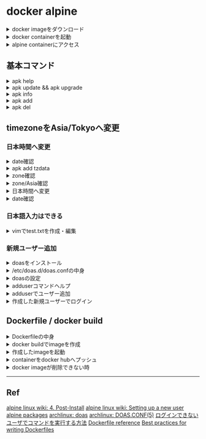 # docker alpine

<details>
<summary>docker imageをダウンロード</summary>

```  PowerShell
docker pull alpine
```

</details>

<details>
<summary>docker containerを起動</summary>

``` PowerShell
docker run -it -d alpine
```

</details>

<details>
<summary>alpine containerにアクセス</summary>

``` PowerShell
docker exec -it alpine sh  
# docker container
/ #
```

</details>


## 基本コマンド

<details>
<summary>apk help</summary>

``` docker container
/ # apk --help
apk-tools 2.12.7, compiled for x86_64.

usage: apk [<OPTIONS>...] COMMAND [<ARGUMENTS>...]

Package installation and removal:
  add        Add packages to WORLD and commit changes
  del        Remove packages from WORLD and commit changes

System maintenance:
  fix        Fix, reinstall or upgrade packages without modifying WORLD
  update     Update repository indexes
  upgrade    Install upgrades available from repositories
  cache      Manage the local package cache

Querying package information:
  info       Give detailed information about packages or repositories
  list       List packages matching a pattern or other criteria
  dot        Render dependencies as graphviz graphs
  policy     Show repository policy for packages
  search     Search for packages by name or description

Repository maintenance:
  index      Create repository index file from packages
  fetch      Download packages from global repositories to a local directory
  manifest   Show checksums of package contents
  verify     Verify package integrity and signature

Miscellaneous:
  audit      Audit system for changes
  stats      Show statistics about repositories and installations
  version    Compare package versions or perform tests on version strings

This apk has coffee making abilities.
```

</details>

<details>
<summary>apk update && apk upgrade</summary>

``` docker container
/ # apk update && apk upgrade
fetch https://dl-cdn.alpinelinux.org/alpine/v3.15/main/x86_64/APKINDEX.tar.gz
fetch https://dl-cdn.alpinelinux.org/alpine/v3.15/community/x86_64/APKINDEX.tar.gz
v3.15.4-138-gcb44b6bacb [https://dl-cdn.alpinelinux.org/alpine/v3.15/main]
v3.15.4-137-gab24a37f18 [https://dl-cdn.alpinelinux.org/alpine/v3.15/community]
OK: 15854 distinct packages available
OK: 6 MiB in 14 packages
```

</details>

<details>
<summary>apk info</summary>

``` docker container
/ # apk info
musl
busybox
alpine-baselayout     
alpine-keys
ca-certificates-bundle
libretls
ssl_client
apk-tools
scanelf
musl-utils
libc-utils
libcrypto1.1
libssl1.1
zlib
```

</details>

<details>
<summary>apk add</summary>

``` docker container
/ # apk add vim
(1/5) Installing xxd (8.2.4836-r0)
(2/5) Installing lua5.3-libs (5.3.6-r1)
(3/5) Installing ncurses-terminfo-base (6.3_p20211120-r0)
(4/5) Installing ncurses-libs (6.3_p20211120-r0)
(5/5) Installing vim (8.2.4836-r0)
Executing busybox-1.34.1-r5.trigger
OK: 35 MiB in 19 packages
```

</details>

<details>
<summary>apk del</summary>

``` docker container
/ # apk del vim
(1/5) Purging vim (8.2.4836-r0)
(2/5) Purging xxd (8.2.4836-r0)
(3/5) Purging lua5.3-libs (5.3.6-r1)
(4/5) Purging ncurses-libs (6.3_p20211120-r0)
(5/5) Purging ncurses-terminfo-base (6.3_p20211120-r0)
Executing busybox-1.34.1-r5.trigger
OK: 6 MiB in 14 packages
```

</details>

## timezoneをAsia/Tokyoへ変更

### 日本時間へ変更

<details>
<summary>date確認</summary>

``` docker container
/ # date
Tue May 17 07:57:26 JST 2022
```

</details>

<details>
<summary>apk add tzdata</summary>

``` docker container
/ # apk add tzdata
(1/1) Installing tzdata (2022a-r0)
Executing busybox-1.34.1-r5.trigger
OK: 38 MiB in 20 packages
```

</details>

<details>
<summary>zone確認</summary>

``` docker container
/ # ls usr/share/zoneinfo/
Africa        Asia          CET           Cuba          Egypt         Factory       GMT+0         HST           Iran          Kwajalein     MST7MDT       Navajo        Poland        Singapore     UTC           Zulu          zone.tab
America       Atlantic      CST6CDT       EET           Eire          GB            GMT-0         Hongkong      Israel        Libya         Mexico        PRC           Portugal      Turkey        Universal     iso3166.tab   zone1970.tab
Antarctica    Australia     Canada        EST           Etc           GB-Eire       GMT0          Iceland       Jamaica       MET           NZ            PST8PDT       ROC           UCT           W-SU          posixrules
Arctic        Brazil        Chile         EST5EDT       Europe        GMT           Greenwich     Indian        Japan         MST           NZ-CHAT       Pacific       ROK           US            WET           right
```

</details>

<details>
<summary>zone/Asia確認</summary>

``` docker container
/ # ls usr/share/zoneinfo/Asia/
Aden           Ashgabat       Bangkok        Chita          Damascus       Gaza           Irkutsk        Kamchatka      Kolkata        Macau          Novokuznetsk   Pyongyang      Saigon         Srednekolymsk  Thimbu         Ulan_Bator     Yangon
Almaty         Ashkhabad      Barnaul        Choibalsan     Dhaka          Harbin         Istanbul       Karachi        Krasnoyarsk    Magadan        Novosibirsk    Qatar          Sakhalin       Taipei         Thimphu        Urumqi         Yekaterinburg
Amman          Atyrau         Beirut         Chongqing      Dili           Hebron         Jakarta        Kashgar        Kuala_Lumpur   Makassar       Omsk           Qostanay       Samarkand      Tashkent       Tokyo          Ust-Nera       Yerevan
Anadyr         Baghdad        Bishkek        Chungking      Dubai          Ho_Chi_Minh    Jayapura       Kathmandu      Kuching        Manila         Oral           Qyzylorda      Seoul          Tbilisi        Tomsk          Vientiane
Aqtau          Bahrain        Brunei         Colombo        Dushanbe       Hong_Kong      Jerusalem      Katmandu       Kuwait         Muscat         Phnom_Penh     Rangoon        Shanghai       Tehran         Ujung_Pandang  Vladivostok
Aqtobe         Baku           Calcutta       Dacca          Famagusta      Hovd           Kabul          Khandyga       Macao          Nicosia        Pontianak      Riyadh         Singapore      Tel_Aviv       Ulaanbaatar    Yakutsk
```

</details>

<details>
<summary>日本時間へ変更</summary>

``` docker container
/ # cp usr/share/zoneinfo/Asia/Tokyo etc/localtime
```

</details>

<details>
<summary>date確認</summary>

``` docker container
/ # date
Tue May 17 08:07:25 JST 2022
```

</details>

### 日本語入力はできる

<details>
<summary>vimでtest.txtを作成・編集</summary>

``` docker container
/ # cd
~ # vim test.txt
~ # cat test.txt
あいうえお
かきくけこ
さしすせそ
たちつてと
なにぬねの
はひふへほ
まみむめも
やゆよ
らりるれろ
わをん
```

</details>

### 新規ユーザー追加

<details>
<summary>doasをインストール</summary>

``` docker container
/ # apk add doas
(1/1) Installing doas (6.8.1-r7)
Executing doas-6.8.1-r7.post-install
 * Your configuration in /etc/doas.conf was migrated to
 * /etc/doas.d/doas.conf and a symlink was installed in its
 * place.  For more information about the new doas configuration
 * directory, consult doas.d(5).
Executing busybox-1.34.1-r5.trigger
OK: 9 MiB in 16 packages
```

</details>

<details>
<summary>/etc/doas.d/doas.confの中身</summary>

``` docker container /etc/doas.d/doas.conf
# This file is actually located at /etc/doas.d/doas.conf, and reflects
# the system doas configuration.  It may have been migrated from its
# previous location, /etc/doas.conf, automatically.
```

</details>

<details>
<summary>doasの設定</summary>

``` docker container
echo -e "permit nopass :wheel\npermit nopass :wheel as root cmd /usr/bin/*\n" >> /etc/doas.d/doas.conf && \
chown -c root:root /etc/doas.d/doas.conf && \
chmod -c 0400 /etc/doas.d/doas.conf && \
doas -C /etc/doas.d/doas.conf && echo "config ok" || echo "config error"
config ok
```

</details>

<details>
<summary>adduserコマンドヘルプ</summary>

``` docker container
/ # adduser --help
BusyBox v1.34.1 (2022-04-04 10:19:27 UTC) multi-call binary.

Usage: adduser [OPTIONS] USER [GROUP]

Create new user, or add USER to GROUP

        -h DIR          Home directory
        -g GECOS        GECOS field
        -s SHELL        Login shell
        -G GRP          Group
        -S              Create a system user
        -D              Don't assign a password
        -H              Don't create home directory
        -u UID          User id
        -k SKEL         Skeleton directory (/etc/skel)
```

</details>

<details>
<summary>adduserでユーザー追加</summary>

``` docker container
USER=docker_alpine
UID=1000

adduser \
    -D \
    -S \
    -s /bin/sh \
    -u $UID \
    -G wheel \
    -g $USER \
    $USER
su $USER
whoami
```

</details>

<details>
<summary>作成した新規ユーザーでログイン</summary>

``` docker container
/ # exit

# PowerShell
$ docker exec -it -u [new_username] alpine sh
/ $
```

</details>


## Dockerfile / docker build

<details>
<summary>Dockerfileの中身</summary>


``` Dockerfile
FROM alpine:latest

RUN apk update && apk upgrade && \
    apk add tzdata vim doas && \
    cp usr/share/zoneinfo/Asia/Tokyo etc/localtime && \
    echo -e "permit nopass :wheel\npermit nopass :wheel as root cmd /usr/bin/*\n" >> /etc/doas.d/doas.conf && \
    chown -c root:root /etc/doas.d/doas.conf && \
    chmod -c 0400 /etc/doas.d/doas.conf && \
    doas -C /etc/doas.d/doas.conf && echo "config ok" || echo "config error" && \
    USER=docker_alpine && UID=1000 && \
    adduser \
        -D \
        -S \
        -s /bin/sh \
        -u $UID \
        -G wheel \
        -g $USER \
        $USER
```

</details>

<details>
<summary>docker buildでimageを作成</summary>

``` PowerShell
$ docker build --no-cache -t enginearn/alpine:latest -f ./Dockerfile .
[+] Building 11.1s (6/6) FINISHED
 => [internal] load build definition from Dockerfile                                                                                                                                                                                                                         0.1s 
 => => transferring dockerfile: 638B                                                                                                                                                                                                                                         0.0s 
 => [internal] load .dockerignore                                                                                                                                                                                                                                            0.0s 
 => => transferring context: 2B                                                                                                                                                                                                                                              0.0s 
 => [internal] load metadata for docker.io/library/alpine:latest                                                                                                                                                                                                             0.0s 
 => CACHED [1/2] FROM docker.io/library/alpine:latest                                                                                                                                                                                                                        0.0s 
 => [2/2] RUN apk update && apk upgrade &&     apk add tzdata vim doas                                                                                                                                                                                                       9.0s 
 => exporting to image                                                                                                                                                                                                                                                       1.7s 
 => => exporting layers                                                                                                                                                                                                                                                      1.7s 
 => => writing image sha256:fbcef02be9214dbf1bc641307861437161e0cfc2fe07303a12f7b373dd0957c2                                                                                                                                                                                 0.0s
 => => naming to docker.io/enginearn/alpine:latest
 $ docker images
 REPOSITORY                   TAG         IMAGE ID       CREATED         SIZE  
enginearn/alpine             latest      fbcef02be921   5 minutes ago   39.4MB
```

</details>

<details>
<summary>作成したimageを起動</summary>

``` PowerShell
$ docker run -it -d --name alpine enginearn/alpine
$ docker exec -it -u docker_alpine alpine sh
/ $

```

</details>

<details>
<summary>containerをdocker hubへプッシュ</summary>

まずはdocker hub上でRepositoryを作成しておく

``` PowerShell
$ docker commit 4552f804710d enginearn/alpine-latest-jst
$ docker tag <IMAGE ID> enginearn/alpine-latest-jst
$ docker push enginearn/alpine-latest-jst
Using default tag: latest
The push refers to repository [docker.io/enginearn/alpine-latest-jst]
88e3f12bb0fe: Pushed
a21709ac7616: Pushed
4fc242d58285: Mounted from enginearn/getting-started 

```

</details>

<details>
<summary>docker imageが削除できない時</summary>

``` PowerShell
$ docker rmi -f ee0a3a132b38
Error response from daemon: conflict: unable to delete ee0a3a132b38 (cannot be forced) - image has dependent child images

# docker rmi -f <REPOSITORY>:<TAG>で削除
$ docker rmi -f enginearn/alpine:latest
Untagged: enginearn/alpine:latest
```

</details>

---

## Ref

[alpine linux wiki: 4. Post-Install](https://wiki.alpinelinux.org/wiki/Tutorials_and_Howtos#Post-Install)
[alpine linux wiki: Setting up a new user](https://wiki.alpinelinux.org/wiki/Setting_up_a_new_user)
[alpine packages](https://pkgs.alpinelinux.org/packages)
[archlinux: doas](https://wiki.archlinux.jp/index.php/Doas#.E8.A8.AD.E5.AE.9A)
[archlinux: DOAS.CONF(5)](https://man.archlinux.org/man/doas.conf.5)
[ログインできないユーザでコマンドを実行する方法](https://qiita.com/riekure/items/27e07258a5a3ac4bd3fa)
[Dockerfile reference](https://docs.docker.com/engine/reference/builder/)
[Best practices for writing Dockerfiles](https://docs.docker.com/develop/develop-images/dockerfile_best-practices/)
